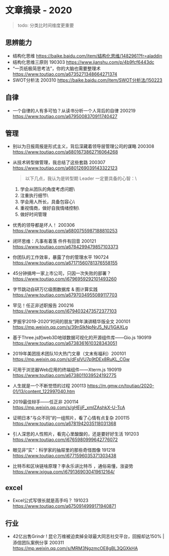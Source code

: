 # 文章摘录 - 2020

> todo: 分类比时间维度更重要

## 思辨能力
* 结构化思维 <https://baike.baidu.com/item/结构化思维/1482961?fr=aladdin>
* 结构化思维三原则 190303 <https://www.jianshu.com/p/4b9fcf6443dc>
* “一页纸极简思考法”，你的大脑也需要整理术 <https://www.toutiao.com/a6735271348664271374>
* SWOT分析法 200310 <https://baike.baidu.com/item/SWOT分析法/150223>


## 自律
* 一个自律的人有多可怕？从读书分析一个人背后的自律 200219 <https://www.toutiao.com/a6795008370911740427> 


## 管理
* 别以为日报周报是形式主义，背后深藏着领导层管理公司的谋略 200308 <https://www.toutiao.com/a6801673862716064268>
* 从技术转型做管理，我总结了这些套路 200307 <https://www.toutiao.com/a6801269039143322123>
    > 以下几点，我认为是转型期 Leader 一定要具备的心智：\
    1. 学会从团队的角度考虑问题\
    2. 注重执行细节\
    3. 学会用人所长，具备包容心\
    4. 重视情商，做好自我情绪控制\
    5. 做好时间管理
* 优秀的领导都是坏人！ 200306 <https://www.toutiao.com/a6800755987188810253>
* 闭环思维：凡事有着落 件件有回音 200121 <https://www.toutiao.com/a6784299479857103373>
* 你团队的工作效率，暴露了你的管理水平 190724 <https://www.toutiao.com/a67171560781376558155> 

* 45分钟搞垮一家上市公司，只因一次失败的部署？<https://www.toutiao.com/i6796959292101493260>
* 字节跳动自研万亿级图数据库 & 图计算实践 <https://www.toutiao.com/a6797034955089117703>
* 罕见！任正非述职报告 200216 <https://www.toutiao.com/i6794032473572377103>
* 罗振宇2019-2020“时间的朋友”跨年演讲精华版全文 200101 <https://mp.weixin.qq.com/s/39nSlkNpNrJ5_NU1jGAXLg>
* 基于Three.js的web3D地球数据可视化的开源组件库——Gio.js 190919 <https://www.toutiao.com/a6738361610328343051>
* 2019年美团技术团队10大热门文章（文末有福利）200101 <https://mp.weixin.qq.com/s/dFsIVU7p9tDEx8RuKL_CGw>
* 可用于浏览器Web应用的终端组件——Xterm.js 190919 <https://www.toutiao.com/a6738011039524192775>
* 人生就是一个不断觉悟的过程 200113 <https://m.gmw.cn/toutiao/2020-01/13/content_122997040.htm>
* 2019最佳辩手——任正非 200114 <https://mp.weixin.qq.com/s/gHEjjF_xmlZAshkX-U-TcA>
* 证明日本“与众不同”的一组照片，看了心情有点复杂 200115 <https://www.toutiao.com/a6781942035118031368>
* 引人深思的人性照片，看完心里酸酸的，还是要好好生活 191203 <https://www.toutiao.com/i6765980999642776072> 
* 眼见非“实”：科学家的抽屉里的那些奇怪图像 191218 <https://www.toutiao.com/i6771596035371303438>
* 比特币和区块链啥原理？李永乐讲比特币 ，通俗易懂，涨姿势 <https://www.ixigua.com/i6791369030419612164/>

## excel
* Excel公式写很长就是高手吗？ 191023 <https://www.toutiao.com/a6750914999171940871>


## 行业
* 42亿出售Grindr ! 昆仑万维被迫卖掉全球最大同志社交平台，回报却达150% | 添信团队案例分享 200311 <https://mp.weixin.qq.com/s/MRM3NgzmcOE8gBL3QGXkHA>
